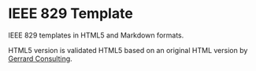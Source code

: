 IEEE 829 Template
=================================================

IEEE 829 templates in HTML5 and Markdown formats.

HTML5 version is validated HTML5 based on an original HTML version by 
[Gerrard Consulting](http://gerrardconsulting.com/tkb/guidelines/ieee829/main.html).